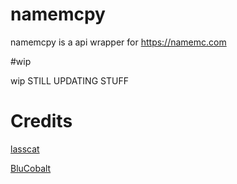 # namemcpy
namemcpy is a api wrapper for https://namemc.com


#wip

wip STILL UPDATING STUFF

# Credits
[lasscat](https://github.com/lasscat)

[BluCobalt](https://github.com/BluCobalt)
